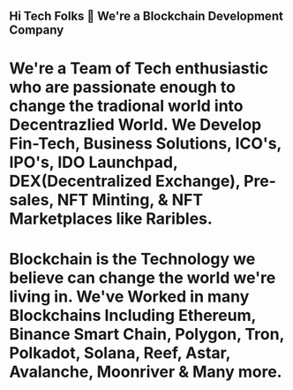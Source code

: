 ## Hi Tech Folks 👋 We're a Blockchain Development Company

# We're a Team of Tech enthusiastic who are passionate enough to change the tradional world into Decentrazlied World. We Develop Fin-Tech, Business Solutions, ICO's, IPO's, IDO Launchpad, DEX(Decentralized Exchange), Pre-sales, NFT Minting, & NFT Marketplaces like Raribles.

# Blockchain is the Technology we believe can change the world we're living in. We've Worked in many Blockchains Including Ethereum, Binance Smart Chain, Polygon, Tron, Polkadot, Solana, Reef, Astar, Avalanche, Moonriver & Many more. 
<!--

**Here are some ideas to get you started:**

🙋‍♀️ A short introduction - what is your organization all about?
🌈 Contribution guidelines - how can the community get involved?
👩‍💻 Useful resources - where can the community find your docs? Is there anything else the community should know?
🍿 Fun facts - what does your team eat for breakfast?
🧙 Remember, you can do mighty things with the power of [Markdown](https://docs.github.com/github/writing-on-github/getting-started-with-writing-and-formatting-on-github/basic-writing-and-formatting-syntax)
-->
